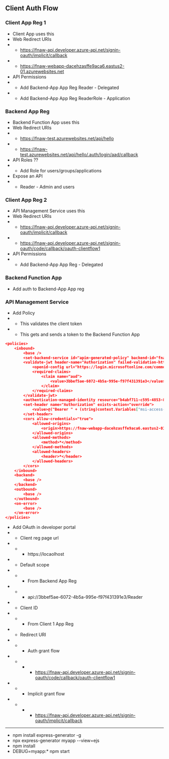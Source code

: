 ## Client Auth Flow


### Client App Reg 1
* Client App uses this
* Web Redirect URIs
* * https://fnaw-api.developer.azure-api.net/signin-oauth/implicit/callback
* * https://fnaw-webapp-dacehzasffe9aca6.eastus2-01.azurewebsites.net
* API Permissions
* * Add Backend-App App Reg Reader - Delegated
* * Add Backend-App App Reg ReaderRole - Application


### Backend App Reg
* Backend Function App uses this
* Web Redirect URIs
* * https://fnaw-test.azurewebsites.net/api/hello
* * https://fnaw-test.azurewebsites.net/api/hello/.auth/login/aad/callback
* API Roles ??
* * Add Role for users/groups/applications
* Expose an API
* * Reader - Admin and users

### Client App Reg 2
* API Management Service uses this 
* Web Redirect URIs
* * https://fnaw-api.developer.azure-api.net/signin-oauth/implicit/callback
* * https://fnaw-api.developer.azure-api.net/signin-oauth/code/callback/oauth-clientflow1
* API Permissions
* * Add Backend-App App Reg - Delegated

### Backend Function App
* Add auth to Backend-App App reg

### API Management Service
* Add Policy
* * This validates the client token
* * This gets and sends a token to the Backend Function App
```json
<policies>
    <inbound>
        <base />
        <set-backend-service id="apim-generated-policy" backend-id="fnaw-test" />
        <validate-jwt header-name="Authorization" failed-validation-httpcode="401" failed-validation-error-message="Unauthorized. Access token is missing or invalid.">
            <openid-config url="https://login.microsoftonline.com/common/v2.0/.well-known/openid-configuration" />
            <required-claims>
                <claim name="aud">
                    <value>3bbef5ae-6072-4b5a-995e-f97f431391e3</value>
                </claim>
            </required-claims>
        </validate-jwt>
        <authentication-managed-identity resource="b4abf711-c595-4853-8253-d4616e458177" output-token-variable-name="msi-access-token" ignore-error="false" />
        <set-header name="Authorization" exists-action="override">
            <value>@("Bearer " + (string)context.Variables["msi-access-token"])</value>
        </set-header>
        <cors allow-credentials="true">
            <allowed-origins>
                <origin>https://fnaw-webapp-dacehzasffe9aca6.eastus2-01.azurewebsites.net</origin>
            </allowed-origins>
            <allowed-methods>
                <method>*</method>
            </allowed-methods>
            <allowed-headers>
                <header>*</header>
            </allowed-headers>
        </cors>
    </inbound>
    <backend>
        <base />
    </backend>
    <outbound>
        <base />
    </outbound>
    <on-error>
        <base />
    </on-error>
</policies>
```
* Add OAuth in developer portal
* * Client reg page url
* * * https://locaolhost
* * Default scope
* * * From Backend App Reg
* * * api://3bbef5ae-6072-4b5a-995e-f97f431391e3/Reader
* * Client ID
* * * From Client 1 App Reg
* * Redirect URI
* * * Auth grant flow
* * * * https://fnaw-api.developer.azure-api.net/signin-oauth/code/callback/oauth-clientflow1
* * * Implicit grant flow
* * * * https://fnaw-api.developer.azure-api.net/signin-oauth/implicit/callback

***

* npm install express-generator -g
* npx express-generator myapp --view=ejs
* npm install
* DEBUG=myapp:* npm start
